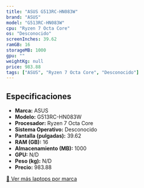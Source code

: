 ```yaml
---
title: "ASUS G513RC-HN083W"
brand: "ASUS"
model: "G513RC-HN083W"
cpu: "Ryzen 7 Octa Core"
os: "Desconocido"
screenInches: 39.62
ramGB: 16
storageMB: 1000
gpu: ""
weightKg: null
price: 983.88
tags: ["ASUS", "Ryzen 7 Octa Core", "Desconocido"]
---
```

## Especificaciones

- **Marca:** ASUS
- **Modelo:** G513RC-HN083W
- **Procesador:** Ryzen 7 Octa Core
- **Sistema Operativo:** Desconocido
- **Pantalla (pulgadas):** 39.62
- **RAM (GB):** 16
- **Almacenamiento (MB):** 1000
- **GPU:** N/D
- **Peso (kg):** N/D
- **Precio:** 983.88

[:rocket: Ver más laptops por marca](/brand/asus)
